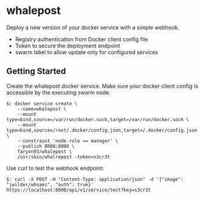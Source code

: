 # whalepost
Deploy a new version of your docker service with a simple webhook.

* Registry authentication from Docker client config file
* Token to secure the deployment endpoint
* swarm label to allow update only for configured services

## Getting Started
Create the whalepost docker service. Make sure your docker client config is accessible by the executing swarm node.

    $: docker service create \
        --name=whalepost \
        --mount type=bind,source=/var/run/docker.sock,target=/var/run/docker.sock \
        --mount type=bind,source=/root/.docker/config.json,target=/.docker/config.json \
        --constraint 'node.role == manager' \
        --publish 8000:8000 \
        faryon93/whalepost \
        /usr/sbin/whalrepost -token=s3cr3t

Use curl to test the webhook endpoint:

    $: curl -X POST -H "Content-Type: application/json" -d '{"image": "jwilder/whoami", "auth": true}' https://localhost:8000/api/v1/service/test?key=s3cr3t
